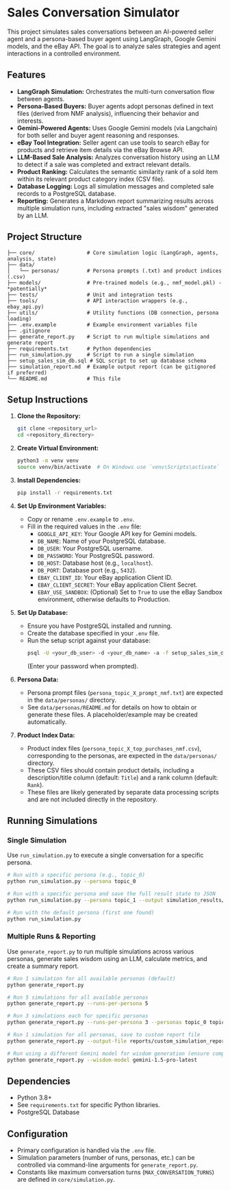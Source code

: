# Sales Conversation Simulator

This project simulates sales conversations between an AI-powered seller agent and a persona-based buyer agent using LangGraph, Google Gemini models, and the eBay API. The goal is to analyze sales strategies and agent interactions in a controlled environment.

## Features

*   **LangGraph Simulation:** Orchestrates the multi-turn conversation flow between agents.
*   **Persona-Based Buyers:** Buyer agents adopt personas defined in text files (derived from NMF analysis), influencing their behavior and interests.
*   **Gemini-Powered Agents:** Uses Google Gemini models (via Langchain) for both seller and buyer agent reasoning and responses.
*   **eBay Tool Integration:** Seller agent can use tools to search eBay for products and retrieve item details via the eBay Browse API.
*   **LLM-Based Sale Analysis:** Analyzes conversation history using an LLM to detect if a sale was completed and extract relevant details.
*   **Product Ranking:** Calculates the semantic similarity rank of a sold item within its relevant product category index (CSV file).
*   **Database Logging:** Logs all simulation messages and completed sale records to a PostgreSQL database.
*   **Reporting:** Generates a Markdown report summarizing results across multiple simulation runs, including extracted "sales wisdom" generated by an LLM.

## Project Structure

```
├── core/                 # Core simulation logic (LangGraph, agents, analysis, state)
├── data/
│   └── personas/         # Persona prompts (.txt) and product indices (.csv)
├── models/               # Pre-trained models (e.g., nmf_model.pkl) - *potentially*
├── tests/                # Unit and integration tests
├── tools/                # API interaction wrappers (e.g., ebay_api.py)
├── utils/                # Utility functions (DB connection, persona loading)
├── .env.example          # Example environment variables file
├── .gitignore
├── generate_report.py    # Script to run multiple simulations and generate report
├── requirements.txt      # Python dependencies
├── run_simulation.py     # Script to run a single simulation
├── setup_sales_sim_db.sql # SQL script to set up database schema
├── simulation_report.md  # Example output report (can be gitignored if preferred)
└── README.md             # This file
```

## Setup Instructions

1.  **Clone the Repository:**
    ```bash
    git clone <repository_url>
    cd <repository_directory>
    ```

2.  **Create Virtual Environment:**
    ```bash
    python3 -m venv venv
    source venv/bin/activate  # On Windows use `venv\Scripts\activate`
    ```

3.  **Install Dependencies:**
    ```bash
    pip install -r requirements.txt
    ```

4.  **Set Up Environment Variables:**
    *   Copy or rename `.env.example` to `.env`.
    *   Fill in the required values in the `.env` file:
        *   `GOOGLE_API_KEY`: Your Google API key for Gemini models.
        *   `DB_NAME`: Name of your PostgreSQL database.
        *   `DB_USER`: Your PostgreSQL username.
        *   `DB_PASSWORD`: Your PostgreSQL password.
        *   `DB_HOST`: Database host (e.g., `localhost`).
        *   `DB_PORT`: Database port (e.g., `5432`).
        *   `EBAY_CLIENT_ID`: Your eBay application Client ID.
        *   `EBAY_CLIENT_SECRET`: Your eBay application Client Secret.
        *   `EBAY_USE_SANDBOX`: (Optional) Set to `True` to use the eBay Sandbox environment, otherwise defaults to Production.

5.  **Set Up Database:**
    *   Ensure you have PostgreSQL installed and running.
    *   Create the database specified in your `.env` file.
    *   Run the setup script against your database:
        ```bash
        psql -U <your_db_user> -d <your_db_name> -a -f setup_sales_sim_db.sql
        ```
        (Enter your password when prompted).

6.  **Persona Data:**
    *   Persona prompt files (`persona_topic_X_prompt_nmf.txt`) are expected in the `data/personas/` directory.
    *   See `data/personas/README.md` for details on how to obtain or generate these files. A placeholder/example may be created automatically.

7.  **Product Index Data:**
    *   Product index files (`persona_topic_X_top_purchases_nmf.csv`), corresponding to the personas, are expected in the `data/personas/` directory.
    *   These CSV files should contain product details, including a description/title column (default: `Title`) and a rank column (default: `Rank`).
    *   These files are likely generated by separate data processing scripts and are not included directly in the repository.

## Running Simulations

### Single Simulation

Use `run_simulation.py` to execute a single conversation for a specific persona.

```bash
# Run with a specific persona (e.g., topic_0)
python run_simulation.py --persona topic_0

# Run with a specific persona and save the full result state to JSON
python run_simulation.py --persona topic_1 --output simulation_results/topic_1_run.json

# Run with the default persona (first one found)
python run_simulation.py
```

### Multiple Runs & Reporting

Use `generate_report.py` to run multiple simulations across various personas, generate sales wisdom using an LLM, calculate metrics, and create a summary report.

```bash
# Run 1 simulation for all available personas (default)
python generate_report.py

# Run 5 simulations for all available personas
python generate_report.py --runs-per-persona 5

# Run 3 simulations each for specific personas
python generate_report.py --runs-per-persona 3 --personas topic_0 topic_5

# Run 1 simulation for all personas, save to custom report file
python generate_report.py --output-file reports/custom_simulation_report.md

# Run using a different Gemini model for wisdom generation (ensure compatibility)
python generate_report.py --wisdom-model gemini-1.5-pro-latest
```

## Dependencies

*   Python 3.8+
*   See `requirements.txt` for specific Python libraries.
*   PostgreSQL Database

## Configuration

*   Primary configuration is handled via the `.env` file.
*   Simulation parameters (number of runs, personas, etc.) can be controlled via command-line arguments for `generate_report.py`.
*   Constants like maximum conversation turns (`MAX_CONVERSATION_TURNS`) are defined in `core/simulation.py`. 